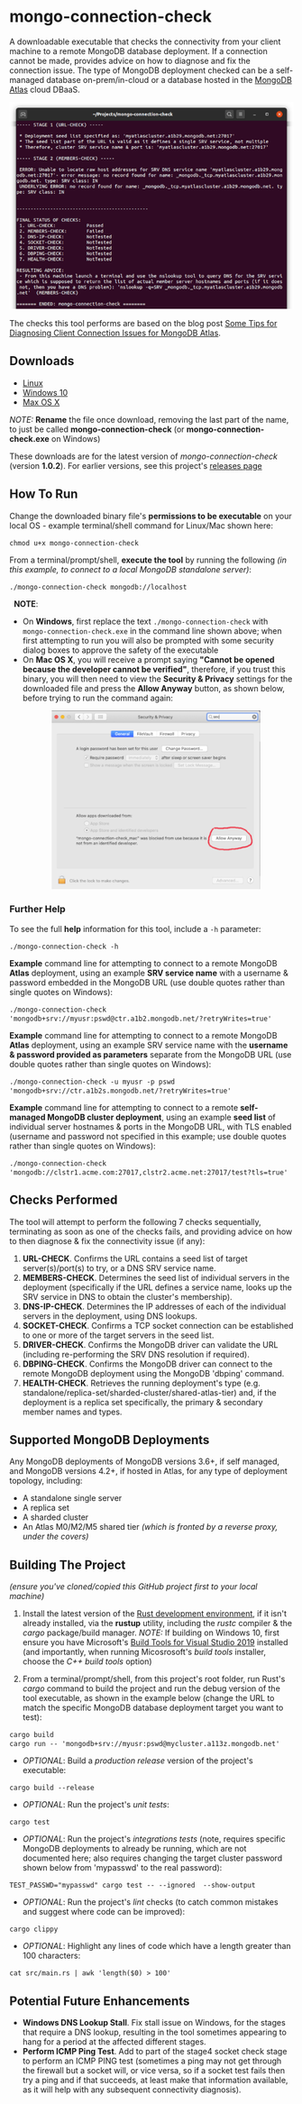 # mongo-connection-check

A downloadable executable that checks the connectivity from your client machine to a remote MongoDB database deployment. If a connection cannot be made, provides advice on how to diagnose and fix the connection issue. The type of MongoDB deployment checked can be a self-managed database on-prem/in-cloud or a database hosted in the [MongoDB Atlas](https://www.mongodb.com/cloud/atlas) cloud DBaaS.

![Screenshot of the mongo-connection-check tool](.tool_pic.png)

The checks this tool performs are based on the blog post [Some Tips for Diagnosing Client Connection Issues for MongoDB Atlas](http://pauldone.blogspot.com/2019/12/tips-for-atlas-connectivity.html).

## Downloads

 * [Linux](https://github.com/pkdone/mongo-connection-check/releases/download/1.0.2/mongo-connection-check-linux-x86_64-102)
 * [Windows 10](https://github.com/pkdone/mongo-connection-check/releases/download/1.0.2/mongo-connection-check-windows-x86_64-102.exe)
 * [Max OS X](https://github.com/pkdone/mongo-connection-check/releases/download/1.0.2/mongo-connection-check-macos-x86_64-102)

_NOTE:_ __Rename__ the file once download, removing the last part of the name, to just be called __mongo-connection-check__ (or __mongo-connection-check.exe__ on Windows)

These downloads are for the latest version of _mongo-connection-check_ (version __1.0.2__). For earlier versions, see this project's [releases page](https://github.com/pkdone/mongo-connection-check/releases)

## How To Run

Change the downloaded binary file's __permissions to be executable__ on your local OS - example terminal/shell command for Linux/Mac shown here:

```console
chmod u+x mongo-connection-check
```

From a terminal/prompt/shell, __execute the tool__ by running the following _(in this example, to connect to a local MongoDB standalone server)_:

```console
./mongo-connection-check mongodb://localhost
```

&nbsp;&nbsp;__NOTE__: 
 * On __Windows__, first replace the text `./mongo-connection-check` with `mongo-connection-check.exe` in the command line shown above; when first attempting to run you will also be prompted with some security dialog boxes to approve the safety of the executable
 * On __Mac OS X__, you will receive a prompt saying __"Cannot be opened because the developer cannot be verified"__, therefore, if you trust this binary, you will then need to view the __Security & Privacy__ settings for the downloaded file and press the __Allow Anyway__ button, as shown below, before trying to run the command again:
 
&nbsp;&nbsp;&nbsp;&nbsp;&nbsp;&nbsp;&nbsp;&nbsp;&nbsp;&nbsp;&nbsp;&nbsp;&nbsp;&nbsp;&nbsp;&nbsp;&nbsp;&nbsp;&nbsp;<img src=".mac_allow_access.png" width="370" height="317" alt="Screenshot of Allow Anyway option in Mac OS X"/>

### Further Help

To see the full __help__ information for this tool, include a `-h` parameter:

```console
./mongo-connection-check -h
```

__Example__ command line for attempting to connect to a remote MongoDB __Atlas__ deployment, using an example __SRV service name__ with a username & password embedded in the MongoDB URL (use double quotes rather than single quotes on Windows):

```console
./mongo-connection-check 'mongodb+srv://myusr:pswd@ctr.a1b2.mongodb.net/?retryWrites=true'
```

__Example__ command line for attempting to connect to a remote MongoDB __Atlas__ deployment, using an example SRV service name with the __username & password provided as parameters__ separate from the MongoDB URL (use double quotes rather than single quotes on Windows):

```console
./mongo-connection-check -u myusr -p pswd 'mongodb+srv://ctr.a1b2s.mongodb.net/?retryWrites=true'
```

__Example__ command line for attempting to connect to a remote __self-managed MongoDB cluster deployment__, using an example __seed list__ of individual server hostnames & ports in the MongoDB URL, with TLS enabled (username and password not specified in this example; use double quotes rather than single quotes on Windows):

```console
./mongo-connection-check 'mongodb://clstr1.acme.com:27017,clstr2.acme.net:27017/test?tls=true'
```

## Checks Performed

The tool will attempt to perform the following 7 checks sequentially, terminating as soon as one of the checks fails, and providing advice on how to then diagnose & fix the connectivity issue (if any):
 1. __URL-CHECK__. Confirms the URL contains a seed list of target server(s)/port(s) to try, or a DNS SRV service name.
 2. __MEMBERS-CHECK__. Determines the seed list of individual servers in the deployment (specifically if the URL defines a service name, looks up the SRV service in DNS to obtain the cluster's membership).
 3. __DNS-IP-CHECK__. Determines the IP addresses of each of the individual servers in the deployment, using DNS lookups.
 4. __SOCKET-CHECK__. Confirms a TCP socket connection can be established to one or more of the target servers in the seed list.
 5. __DRIVER-CHECK__. Confirms the MongoDB driver can validate the URL (including re-performing the SRV DNS resolution if required).
 6. __DBPING-CHECK__. Confirms the MongoDB driver can connect to the remote MongoDB deployment using the MongoDB 'dbping' command.
 7. __HEALTH-CHECK__. Retrieves the running deployment's type (e.g. standalone/replica-set/sharded-cluster/shared-atlas-tier) and, if the deployment is a replica set specifically, the primary & secondary member names and types.

## Supported MongoDB Deployments

Any MongoDB deployments of MongoDB versions 3.6+, if self managed, and MongoDB versions 4.2+, if hosted in Atlas, for any type of deployment topology, including:
 * A standalone single server
 * A replica set
 * A sharded cluster
 * An Atlas M0/M2/M5 shared tier _(which is fronted by a reverse proxy, under the covers)_
 
## Building The Project

_(ensure you've cloned/copied this GitHub project first to your local machine)_

 1. Install the latest version of the [Rust development environment](https://www.rust-lang.org/tools/install), if it isn't already installed, via the __rustup__ utility, including the _rustc_ compiler & the _cargo_ package/build manager. _NOTE:_ If building on Windows 10, first ensure you have Microsoft's [Build Tools for Visual Studio 2019](https://visualstudio.microsoft.com/thank-you-downloading-visual-studio/?sku=BuildTools&rel=16) installed (and importantly, when running Micosrosoft's _build tools_ installer, choose the _C++ build tools_ option)

 2. From a terminal/prompt/shell, from this project's root folder, run Rust's _cargo_ command to build the project and run the debug version of the tool executable, as shown in the example below (change the URL to match the specific MongoDB database deployment target you want to test):
 
```console
cargo build
cargo run -- 'mongodb+srv://myusr:pswd@mycluster.a113z.mongodb.net'
```

 * _OPTIONAL_: Build a _production release_ version of the project's executable:
```console
cargo build --release
```
 
 * _OPTIONAL_: Run the project's _unit tests_:
```console
cargo test
```
 
 * _OPTIONAL_: Run the project's _integrations tests_ (note, requires specific MongoDB deployments to already be running, which are not documented here; also requires changing the target cluster password shown below from 'mypasswd' to the real password):
```console
TEST_PASSWD="mypasswd" cargo test -- --ignored  --show-output
```
 
 * _OPTIONAL_: Run the project's _lint_ checks (to catch common mistakes and suggest where code can be improved):
```console
cargo clippy
```

 * _OPTIONAL_: Highlight any lines of code which have a length greater than 100 characters:
```console
cat src/main.rs | awk 'length($0) > 100'
```

## Potential Future Enhancements

* __Windows DNS Lookup Stall__. Fix stall issue on Windows, for the stages that require a DNS lookup, resulting in the tool sometimes appearing to hang for a period at the affected different stages.
* __Perform ICMP Ping Test__. Add to part of the stage4 socket check stage to perform an ICMP PING test (sometimes a ping may not get through the firewall but a socket will, or vice versa, so if a socket test fails then try a ping and if that succeeds, at least make that information available, as it will help with any subsequent connectivity diagnosis).

